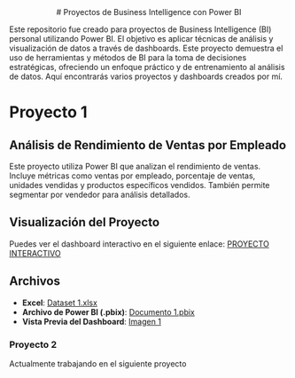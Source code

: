 <div align="center">
# Proyectos de Business Intelligence con Power BI
</div>
 
Este repositorio fue creado para proyectos de Business Intelligence (BI) personal utilizando Power BI. El objetivo es aplicar técnicas de análisis y visualización de datos a través de dashboards. Este proyecto demuestra el uso de herramientas y métodos de BI para la toma de decisiones estratégicas, ofreciendo un enfoque práctico y de entrenamiento al análisis de datos. Aquí encontrarás varios proyectos y dashboards creados por mí.

# Proyecto 1 
## Análisis de Rendimiento de Ventas por Empleado
Este proyecto utiliza Power BI que analizan el rendimiento de ventas. Incluye métricas como ventas por empleado, porcentaje de ventas, unidades vendidas y productos específicos vendidos. También permite segmentar por vendedor para análisis detallados.

## Visualización del Proyecto
Puedes ver el dashboard interactivo en el siguiente enlace: [PROYECTO INTERACTIVO](https://app.powerbi.com/view?r=eyJrIjoiYWFkYjBhOWYtZjRjMy00ZTdiLWExMWItOTM5N2Q5OWZhNTIyIiwidCI6IjBmNzg1NDlkLTNlZWMtNDNhZi1iNTZhLTZmN2IwNDJkNmM5YSIsImMiOjR9)

## Archivos 
- **Excel**: [Dataset 1.xlsx](https://github.com/edinvalle/Portafolio_powerBI/blob/main/Dataset.xlsx )
- **Archivo de Power BI (.pbix)**: [Documento 1.pbix](https://github.com/edinvalle/Portafolio_powerBI/blob/main/Documento%20BI.pbix)
- **Vista Previa del Dashboard**: [Imagen 1](https://github.com/edinvalle/Portafolio_powerBI/blob/main/Imagen%20Principal.png)

### Proyecto 2
Actualmente trabajando en el siguiente proyecto

